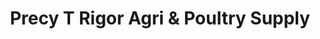 ---
title: "Precy T Rigor Agri & Poultry Supply"
url: /cabanatuan/precy-t-rigor-agri-und-poultry-supply/
shop: Garten-Center
---